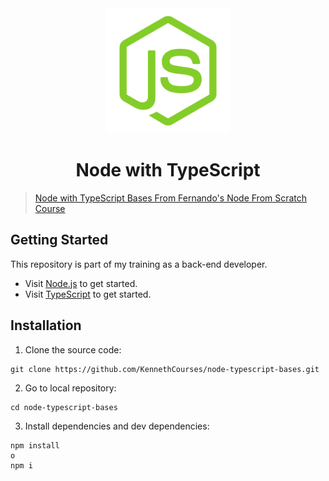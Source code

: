 <div align='center'>
    <a href='https://nodejs.org/en'>
    <img src='./public/svg/node-icon.svg' alt='Node Icon' width='200' height='200'/>
    </a>
</div>

<h1 align='center'>Node with TypeScript</h1>

> [Node with TypeScript Bases From Fernando's Node From Scratch Course](https://www.udemy.com/course/nodejs-de-cero-a-experto/)

<h2>Getting Started</h2>

This repository is part of my training as a back-end developer.

- Visit [Node.js](https://nodejs.org/en) to get started.
- Visit [TypeScript](https://www.typescriptlang.org/) to get started.

<h2>Installation</h2>

1. Clone the source code:

```
git clone https://github.com/KennethCourses/node-typescript-bases.git
```

2. Go to local repository:

```
cd node-typescript-bases
```

3. Install dependencies and dev dependencies:

```
npm install
o
npm i
```
